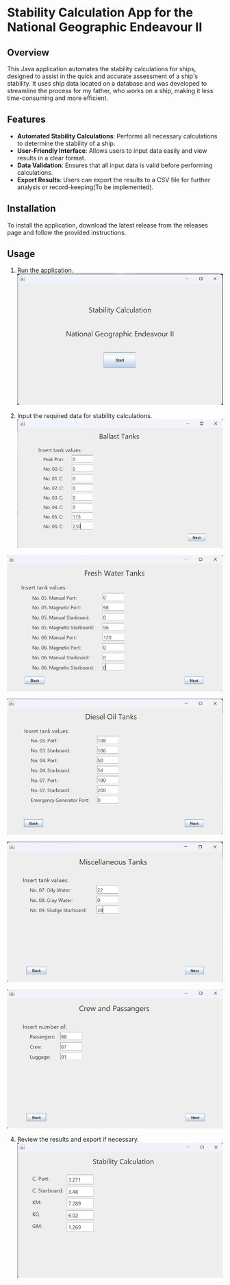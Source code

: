 # Stability Calculation App for the National Geographic Endeavour II

## Overview
This Java application automates the stability calculations for ships, designed to assist in the quick and accurate assessment of a ship's stability. It uses ship data located on a database and was developed to streamline the process for my father, who works on a ship, making it less time-consuming and more efficient.

## Features
- **Automated Stability Calculations**: Performs all necessary calculations to determine the stability of a ship.
- **User-Friendly Interface**: Allows users to input data easily and view results in a clear format.
- **Data Validation**: Ensures that all input data is valid before performing calculations.
- **Export Results**: Users can export the results to a CSV file for further analysis or record-keeping(To be implemented).

## Installation
To install the application, download the latest release from the releases page and follow the provided instructions.

## Usage
1. Run the application.
![](images/1.jpg)

3. Input the required data for stability calculations.
![](images/2.jpg)

![](images/3.jpg)

![](images/4.jpg)

![](images/5.jpg)

![](images/6.jpg)

4. Review the results and export if necessary.
![](images/7.jpg)
